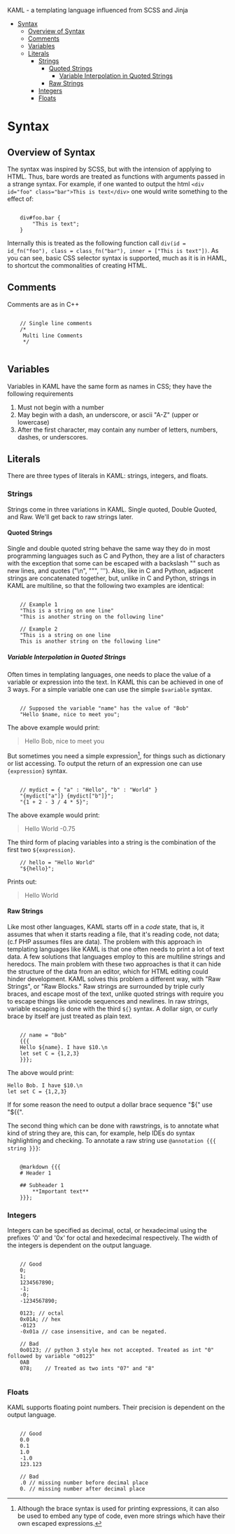KAML - a templating language influenced from SCSS and Jinja


*	[Syntax](#syntax)
	*	[Overview of Syntax](#overview-of-syntax)
	*	[Comments](#comments)
	*	[Variables](#variables)
	*	[Literals](#literals)
		*	[Strings](#strings)
			*	[Quoted Strings](#quoted-strings)
				*	[Variable Interpolation in Quoted Strings](#variable-interpolation-in-quoted-strings)
			*	[Raw Strings](#raw-strings)
		*	[Integers](#integers)
		*	[Floats](#floats)

<h1 id="syntax">Syntax</h1>

<h2 id="overview-of-syntax">Overview of Syntax</h2>

The syntax was inspired by SCSS, but with the intension of applying to HTML. Thus, bare words are treated as
functions with arguments passed in a strange syntax.
For example, if one wanted to output the html `<div id="foo" class="bar">This is text</div>` one would write something to the effect of:

```

	div#foo.bar {
		"This is text";
	}

```

Internally this is treated as the following function call `div(id = id_fn("foo"), class = class_fn("bar"), inner = ["This is text"])`.
As you can see, basic CSS selector syntax is supported, much as it is in HAML, to shortcut the commonalities of creating HTML.
 
<h2 id="comments">Comments</h2>

Comments are as in C++

```

	// Single line comments
	/*
	 Multi line Comments
	 */


```

<h2 id="variables">Variables</h2>

Variables in KAML have the same form as names in CSS; they have the following requirements

1.	Must not begin with a number
2.	May begin with a dash, an underscore, or ascii "A-Z" (upper or lowercase)
3.	After the first character, may contain any number of letters, numbers, dashes, or underscores.


<h2 id="literals">Literals</h2>

There are three types of literals in KAML: strings, integers, and floats.

<h3 id="strings">Strings</h3>

Strings come in three variations in KAML. Single quoted, Double Quoted, and Raw. We'll get back to raw strings later.

<h4 id="quoted-strings">Quoted Strings</h4>

Single and double quoted string behave the same way they do in most programming languages such as C and Python, they are a list of characters
with the exception that some can be escaped with a backslash "\" such as new lines, and quotes ("\n", "\"", '\'').
Also, like in C and Python, adjacent strings are concatenated together, but, unlike in C and Python, strings in KAML are multiline,
so that the following two examples are identical:

```

	// Example 1
	"This is a string on one line"
	"This is another string on the following line"
	
	// Example 2
	"This is a string on one line
	This is another string on the following line"

```

<h5 id="variable-interpolation-in-quoted-strings">Variable Interpolation in Quoted Strings</h5>

Often times in templating languages, one needs to place the value of a variable or expression into the text. 
In KAML this can be achieved in one of 3 ways. For a simple variable one can use the simple `$variable` syntax.

```

	// Supposed the variable "name" has the value of "Bob"
	"Hello $name, nice to meet you";

```

The above example would print:

> Hello Bob, nice to meet you

But sometimes you need a simple expression[^1], for things such as dictionary or list accessing. 
To output the return of an expression one can use `{expression}` syntax.

```

	// mydict = { "a" : "Hello", "b" : "World" }
	"{mydict["a"]} {mydict["b"]}";
	"{1 + 2 - 3 / 4 * 5}";

```

The above example would print:

> Hello World -0.75

The third form of placing variables into a string is the combination of the first two `${expression}`.

```
	// hello = "Hello World"
	"${hello}";

```

Prints out:

> Hello World

<h4 id="raw-strings">Raw Strings</h4>

Like most other languages, KAML starts off in a _code_ state, that is, it assumes that
when it starts reading a file, that it's reading code, not data; (c.f PHP assumes files are data).
The problem with this approach in templating languages like KAML is that one often needs to print
a lot of text data. A few solutions that languages employ to this are multiline strings and heredocs.
The main problem with these two approaches is that it can hide the structure of the data from an
editor, which for HTML editing could hinder development. KAML solves this problem a different way,
with "Raw Strings", or "Raw Blocks." Raw strings are surrounded by triple curly braces, 
and escape most of the text, unlike quoted strings with require you to escape things like unicode sequences and newlines.
In raw strings, variable escaping is done with the third `${}` syntax. A dollar sign, or curly brace by itself are just treated as plain text.

```
	
	// name = "Bob"
	{{{
	Hello ${name}. I have $10.\n
	let set C = {1,2,3}
	}}};

```

The above would print:

	
	Hello Bob. I have $10.\n
	let set C = {1,2,3}
	

If for some reason the need to output a dollar brace sequence "${" use "${{".

The second thing which can be done with rawstrings, is to annotate what kind of string they are, this can, for example, help
IDEs do syntax highlighting and checking. To annotate a raw string use `@annotation {{{ string }}}`:

```

	@markdown {{{
	# Header 1
	
	## Subheader 1
		**Important text**
	}}};

```

<h3 id="integers">Integers</h3>

Integers can be specified as decimal, octal, or hexadecimal using the
prefixes '0' and '0x' for octal and hexedecimal respectively. The width of the
integers is dependent on the output language.

```

	// Good
	0;
	1;
	1234567890;
	-1;
	-0;
	-1234567890;
	
	0123; // octal
	0x01A; // hex
	-0123
	-0x01a // case insensitive, and can be negated.
	
	// Bad
	0o0123; // python 3 style hex not accepted. Treated as int "0" followed by variable "o0123"
	0AB
	078;    // Treated as two ints "07" and "8"
	
```

<h3 id="floats">Floats</h3>

KAML supports floating point numbers. Their precision is dependent on the 
output language.

```

	// Good
	0.0
	0.1
	1.0
	-1.0
	123.123
	
	// Bad
	.0 // missing number before decimal place
	0. // missing number after decimal place

```

[^1]: Although the brace syntax is used for printing expressions, it can also be used to embed any type of code, even more strings which have their own escaped expressions.